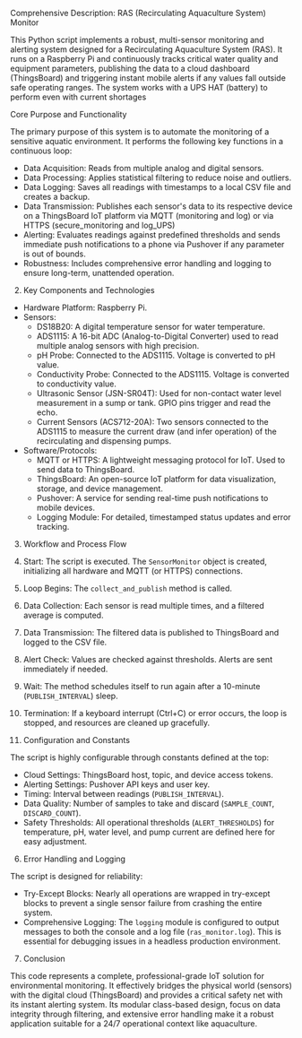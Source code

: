 Comprehensive Description: RAS (Recirculating Aquaculture System) Monitor

This Python script implements a robust, multi-sensor monitoring and alerting system designed for a Recirculating Aquaculture System (RAS). It runs on a Raspberry Pi and continuously tracks critical water quality and equipment parameters, publishing the data to a cloud dashboard (ThingsBoard) and triggering instant mobile alerts if any values fall outside safe operating ranges. The system works with a UPS HAT (battery) to perform even with current shortages

Core Purpose and Functionality

The primary purpose of this system is to automate the monitoring of a sensitive aquatic environment. It performs the following key functions in a continuous loop:
-   Data Acquisition: Reads from multiple analog and digital sensors.
-   Data Processing: Applies statistical filtering to reduce noise and outliers.
-   Data Logging: Saves all readings with timestamps to a local CSV file and creates a backup.
-   Data Transmission: Publishes each sensor's data to its respective device on a ThingsBoard IoT platform via MQTT (monitoring and log) or via HTTPS (secure_monitoring and log_UPS)
-   Alerting: Evaluates readings against predefined thresholds and sends immediate push notifications to a phone via Pushover if any parameter is out of bounds.
-   Robustness: Includes comprehensive error handling and logging to ensure long-term, unattended operation.

 2. Key Components and Technologies

-   Hardware Platform: Raspberry Pi.
-   Sensors:
    -   DS18B20: A digital temperature sensor for water temperature.
    -   ADS1115: A 16-bit ADC (Analog-to-Digital Converter) used to read multiple analog sensors with high precision.
    -   pH Probe: Connected to the ADS1115. Voltage is converted to pH value.
    -   Conductivity Probe: Connected to the ADS1115. Voltage is converted to conductivity value.
    -   Ultrasonic Sensor (JSN-SR04T): Used for non-contact water level measurement in a sump or tank. GPIO pins trigger and read the echo.
    -   Current Sensors (ACS712-20A): Two sensors connected to the ADS1115 to measure the current draw (and infer operation) of the recirculating and dispensing pumps.
-   Software/Protocols:
    -   MQTT or HTTPS: A lightweight messaging protocol for IoT. Used to send data to ThingsBoard.
    -   ThingsBoard: An open-source IoT platform for data visualization, storage, and device management.
    -   Pushover: A service for sending real-time push notifications to mobile devices.
    -   Logging Module: For detailed, timestamped status updates and error tracking.

3. Workflow and Process Flow

1.  Start: The script is executed. The `SensorMonitor` object is created, initializing all hardware and MQTT (or HTTPS) connections.
2.  Loop Begins: The `collect_and_publish` method is called.
3.  Data Collection: Each sensor is read multiple times, and a filtered average is computed.
4.  Data Transmission: The filtered data is published to ThingsBoard and logged to the CSV file.
5.  Alert Check: Values are checked against thresholds. Alerts are sent immediately if needed.
6.  Wait: The method schedules itself to run again after a 10-minute (`PUBLISH_INTERVAL`) sleep.
7.  Termination: If a keyboard interrupt (Ctrl+C) or error occurs, the loop is stopped, and resources are cleaned up gracefully.

 5. Configuration and Constants

The script is highly configurable through constants defined at the top:
-   Cloud Settings: ThingsBoard host, topic, and device access tokens.
-   Alerting Settings: Pushover API keys and user key.
-   Timing: Interval between readings (`PUBLISH_INTERVAL`).
-   Data Quality: Number of samples to take and discard (`SAMPLE_COUNT`, `DISCARD_COUNT`).
-   Safety Thresholds: All operational thresholds (`ALERT_THRESHOLDS`) for temperature, pH, water level, and pump current are defined here for easy adjustment.

 6. Error Handling and Logging

The script is designed for reliability:
-   Try-Except Blocks: Nearly all operations are wrapped in try-except blocks to prevent a single sensor failure from crashing the entire system.
-   Comprehensive Logging: The `logging` module is configured to output messages to both the console and a log file (`ras_monitor.log`). This is essential for debugging issues in a headless production environment.

 7. Conclusion

This code represents a complete, professional-grade IoT solution for environmental monitoring. It effectively bridges the physical world (sensors) with the digital cloud (ThingsBoard) and provides a critical safety net with its instant alerting system. Its modular class-based design, focus on data integrity through filtering, and extensive error handling make it a robust application suitable for a 24/7 operational context like aquaculture.
